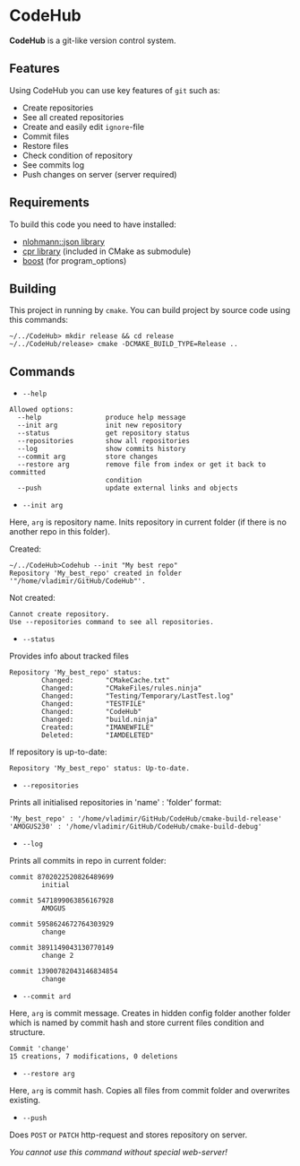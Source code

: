 # CodeHub
**CodeHub** is a git-like version control system.

## Features
Using CodeHub you can use key features of `git` such as:
* Create repositories
* See all created repositories
* Create and easily edit `ignore`-file
* Commit files
* Restore files
* Check condition of repository
* See commits log
* Push changes on server (server required)

## Requirements
To build this code you need to have installed:
* [nlohmann::json library](https://github.com/nlohmann/json)
* [cpr library](https://github.com/libcpr/cpr) (included in CMake as submodule)
* [boost](https://www.boost.org/) (for program_options)

## Building
This project in running by `cmake`.
You can build project by source code using this commands:
```
~/../CodeHub> mkdir release && cd release
~/../CodeHub/release> cmake -DCMAKE_BUILD_TYPE=Release ..
```

## Commands
* `--help`
```
Allowed options:
  --help                produce help message
  --init arg            init new repository
  --status              get repository status
  --repositories        show all repositories
  --log                 show commits history
  --commit arg          store changes
  --restore arg         remove file from index or get it back to committed 
                        condition
  --push                update external links and objects
```

* `--init arg`

Here, `arg` is repository name. 
Inits repository in current folder 
(if there is no another repo in this folder).

Created:
```
~/../CodeHub>Codehub --init "My best repo"
Repository 'My_best_repo' created in folder '"/home/vladimir/GitHub/CodeHub"'.
```
Not created:
```
Cannot create repository.
Use --repositories command to see all repositories.
```

* `--status`

Provides info about tracked files
```
Repository 'My_best_repo' status: 
        Changed:        "CMakeCache.txt"
        Changed:        "CMakeFiles/rules.ninja"
        Changed:        "Testing/Temporary/LastTest.log"
        Changed:        "TESTFILE"
        Changed:        "CodeHub"
        Changed:        "build.ninja"
        Created:        "IMANEWFILE"
        Deleted:        "IAMDELETED"
```

If repository is up-to-date:
```
Repository 'My_best_repo' status: Up-to-date.
```

* `--repositories`

Prints all initialised repositories in
'name' : 'folder' format:
```
'My_best_repo' : '/home/vladimir/GitHub/CodeHub/cmake-build-release'
'AMOGUS230' : '/home/vladimir/GitHub/CodeHub/cmake-build-debug'
```

* `--log`

Prints all commits in repo in current folder:
```
commit 8702022520826489699
        initial

commit 5471899063856167928
        AMOGUS

commit 5958624672764303929
        change

commit 3891149043130770149
        change 2

commit 13900782043146834854
        change
```

* `--commit ard`

Here, `arg` is commit message.
Creates in hidden config folder
another folder which is named by
commit hash and store current
files condition and structure.

```
Commit 'change'
15 creations, 7 modifications, 0 deletions
```

* `--restore arg`

Here, `arg` is commit hash.
Copies all files from commit folder and
overwrites existing.

* `--push`

Does `POST` or `PATCH` http-request
and stores repository on server.

*You cannot use this command without
special web-server!*

